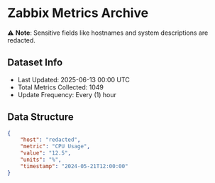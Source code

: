 # Zabbix Metrics Archive

⚠️ **Note**: Sensitive fields like hostnames and system descriptions are redacted.

## Dataset Info
- Last Updated: 2025-06-13 00:00 UTC
- Total Metrics Collected: 1049
- Update Frequency: Every (1) hour

## Data Structure
```json
{
    "host": "redacted",
    "metric": "CPU Usage",
    "value": "12.5",
    "units": "%",
    "timestamp": "2024-05-21T12:00:00"
}
```
